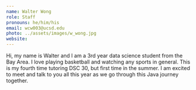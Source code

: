 ```yaml
---
name: Walter Wong
role: Staff
pronouns: he/him/his
email: wcw003@ucsd.edu
photo: ../assets/images/w_wong.jpg
website: 
---
```

Hi, my name is Walter and I am a 3rd year data science student from the Bay Area. I love playing basketball and watching any sports in general. This is my fourth time tutoring DSC 30, but first time in the summer. I am excited to meet and talk to you all this year as we go through this Java journey together.